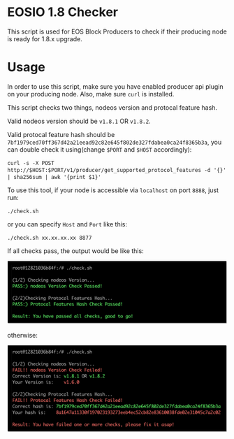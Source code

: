 # EOSIO 1.8 Checker

This script is used for EOS Block Producers to check if their producing node is ready for 1.8.x upgrade.

# Usage


In order to use this script, make sure you have enabled producer api plugin on your producing node. Also, make sure `curl` is installed.

This script checks two things, nodeos version and protocal feature hash.

Valid nodeos version should be `v1.8.1` OR `v1.8.2`.

Valid protocal feature hash should be `7bf1979ced70ff367d42a21eead92c82e645f802de327fdabea0ca24f8365b3a`, you can double check it using(change `$PORT` and `$HOST` accordingly):

```
curl -s -X POST http://$HOST:$PORT/v1/producer/get_supported_protocol_features -d '{}' | sha256sum | awk '{print $1}'
```

To use this tool, if your node is accessible via `localhost` on port `8888`, just run:

```
./check.sh
```

or you can specify `Host` and `Port` like this:

```
./check.sh xx.xx.xx.xx 8877
```

If all checks pass, the output would be like this:

  <img src="./Success.png">

otherwise:

  <img src="./Fail.png">

